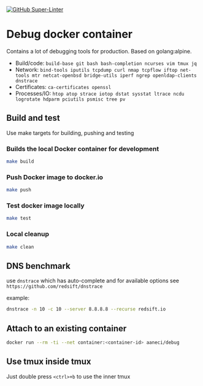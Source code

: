 [![GitHub Super-Linter](https://github.com/adriananeci/debug_container/workflows/CI/badge.svg)](https://github.com/adriananeci/debug_container/actions?query=workflow%3ACI)

# Debug docker container

Contains a lot of debugging tools for production. Based on golang:alpine.

* Build/code: `build-base git bash bash-completion ncurses vim tmux jq`
* Network: `bind-tools iputils tcpdump curl nmap tcpflow iftop net-tools mtr netcat-openbsd bridge-utils iperf ngrep openldap-clients dnstrace`
* Certificates: `ca-certificates openssl`
* Processes/IO: `htop atop strace iotop dstat sysstat ltrace ncdu logrotate hdparm pciutils psmisc tree pv`

## Build and test

Use make targets for building, pushing and testing

### Builds the local Docker container for development

```bash
make build
```
  
### Push Docker image to docker.io

```bash
make push
```

### Test docker image locally

```bash
make test
```

### Local cleanup

```bash
make clean
```

## DNS benchmark

use `dnstrace` which has auto-complete and for available options see `https://github.com/redsift/dnstrace`

example:

```bash
dnstrace -n 10 -c 10 --server 8.8.8.8 --recurse redsift.io
```

## Attach to an existing container

```bash
docker run --rm -ti --net container:<container-id> aaneci/debug
```

## Use tmux inside tmux

Just double press `<ctrl>+b` to use the inner tmux
